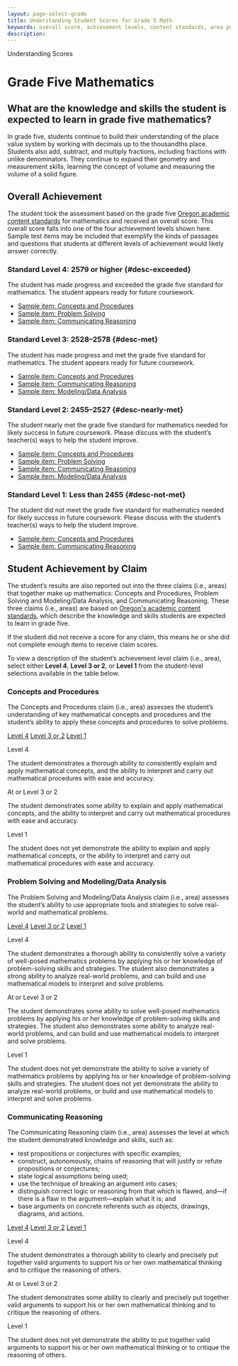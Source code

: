```yaml
---
layout: page-select-grade
title: Understanding Student Scores for Grade 5 Math
keywords: overall score, achievement levels, content standards, area performance level
description:
---
```


<div class="herring" markdown="1">

Understanding Scores

# Grade Five Mathematics

## What are the knowledge and skills the student is expected to learn in grade five mathematics?

In grade five, students continue to build their understanding of the place value system by working with decimals up to the thousandths place. Students also add, subtract, and multiply fractions, including fractions with unlike denominators. They continue to expand their geometry and measurement skills, learning the concept of volume and measuring the volume of a solid figure.

## Overall Achievement

The student took the assessment based on the grade five [Oregon academic content standards](http://www.oregon.gov/ode/educator-resources/standards/Pages/default.aspx) for mathematics and received an overall score.
This overall score falls into one of the four achievement levels shown here. Sample test items may be included that exemplify the kinds of passages and questions that students at
different levels of achievement would likely answer correctly.

<div class="accordion" markdown="1">

### Standard Level 4: 2579 or higher {#desc-exceeded}

The student has made progress and exceeded the grade five standard for mathematics. The student appears ready for future coursework.

- [Sample item: Concepts and Procedures](http://sampleitems.smarterbalanced.org/Item/187-3605)
- [Sample item: Problem Solving](http://sampleitems.smarterbalanced.org/Item/187-3284)
- [Sample item: Communicating Reasoning](http://sampleitems.smarterbalanced.org/Item/187-3549)

</div>
<div class="accordion" markdown="1">

### Standard Level 3: 2528–2578 {#desc-met}

The student has made progress and met the grade five standard for mathematics. The student appears ready for future coursework.

- [Sample item: Concepts and Procedures](http://sampleitems.smarterbalanced.org/Item/187-3463)
- [Sample item: Communicating Reasoning](http://sampleitems.smarterbalanced.org/Item/187-3320)
- [Sample item: Modeling/Data Analysis](http://sampleitems.smarterbalanced.org/Item/187-3354)

</div>
<div class="accordion" markdown="1">

### Standard Level 2: 2455–2527 {#desc-nearly-met}

The student nearly met the grade five standard for mathematics needed for likely success in future coursework. Please discuss with the student’s teacher(s) ways to help the student improve.

- [Sample item: Concepts and Procedures](http://sampleitems.smarterbalanced.org/Item/187-3240)
- [Sample item: Problem Solving](http://sampleitems.smarterbalanced.org/Item/187-3395)
- [Sample item: Communicating Reasoning](http://sampleitems.smarterbalanced.org/Item/187-3266)
- [Sample item: Modeling/Data Analysis](http://sampleitems.smarterbalanced.org/Item/187-3274)

</div>
<div class="accordion" markdown="1">

### Standard Level 1: Less than 2455 {#desc-not-met}

The student did not meet the grade five standard for mathematics needed for likely success in future coursework. Please discuss with the student’s teacher(s) ways to help the student improve.

- [Sample item: Concepts and Procedures](http://sampleitems.smarterbalanced.org/Item/187-3238)
- [Sample item: Communicating Reasoning](http://sampleitems.smarterbalanced.org/Item/187-3364)

</div>

## Student Achievement by Claim

The student’s results are also reported out into the three claims (i.e., areas) that together make up mathematics: Concepts and Procedures,
Problem Solving and Modeling/Data Analysis, and Communicating Reasoning. These three claims (i.e., areas) are based on [Oregon's academic content standards](http://www.oregon.gov/ode/educator-resources/standards/Pages/default.aspx), which describe the knowledge and skills students are expected to learn in grade five.

If the student did not receive a score for any claim, this means he or she did not complete enough items to receive claim scores.

To view a description of the student’s achievement level claim (i.e., area), select either **Level 4**, **Level 3 or 2**, or **Level 1** from the student-level selections available in the table below.

<div class="by-claim concepts">
	<div class="claim">
		<h3>Concepts and Procedures</h3>
		<p>The Concepts and Procedures claim (i.e., area) assesses the student’s understanding of key mathematical concepts and procedures and the student’s ability to apply these concepts and procedures to solve problems.</p>
	</div>
	<div class="standards" aria-live="polite">
		<div class="triggers" aria-hidden="true">
			<a href="" id="trigger-concepts-above">Level 4</a>
			<a href="" id="trigger-concepts-near">Level 3 or 2</a>
			<a href="" id="trigger-concepts-below">Level 1</a>
		</div>
		<div id="concepts-above" class="std">
			<p class="hide">Level 4</p>
			<p>The student demonstrates a thorough ability to consistently explain and apply mathematical concepts, and the ability to interpret and carry out mathematical procedures with ease and accuracy.</p>
		</div>
		<div id="concepts-near" class="std">
			<p class="hide">At or Level 3 or 2</p>
			<p>The student demonstrates some ability to explain and apply mathematical concepts, and the ability to interpret and carry out mathematical procedures with ease and accuracy.</p>
		</div>
		<div id="concepts-below" class="std">
			<p class="hide">Level 1</p>
			<p>The student does not yet demonstrate the ability to explain and apply mathematical concepts, or the ability to interpret and carry out mathematical procedures with ease and accuracy.</p>
		</div>
	</div>
	<div class="clear"></div>
</div>

<div class="by-claim solving">
	<div class="claim">
		<h3>Problem Solving and Modeling/Data Analysis</h3>
		<p>The Problem Solving and Modeling/Data Analysis claim (i.e., area) assesses the student’s ability to use appropriate tools and strategies to solve real-world and mathematical problems.</p>
	</div>
	<div class="standards" aria-live="polite">
		<div class="triggers" aria-hidden="true">
			<a href="" id="trigger-solving-above">Level 4</a>
			<a href="" id="trigger-solving-near">Level 3 or 2</a>
			<a href="" id="trigger-solving-below">Level 1</a>
		</div>
		<div id="solving-above" class="std">
			<p class="hide">Level 4</p>
			<p>The student demonstrates a thorough ability to consistently solve a variety of well-posed mathematics problems by applying his or her knowledge of problem-solving skills and strategies. The student also demonstrates a strong ability to analyze real-world problems, and can build and use mathematical models to interpret and solve problems.</p>
		</div>
		<div id="solving-near" class="std">
			<p class="hide">At or Level 3 or 2</p>
			<p>The student demonstrates some ability to solve well-posed mathematics problems by applying his or her knowledge of problem-solving skills and strategies. The student also demonstrates some ability to analyze real-world problems, and can build and use mathematical models to interpret and solve problems.</p>
		</div>
		<div id="solving-below" class="std">
			<p class="hide">Level 1</p>
			<p>The student does not yet demonstrate the ability to solve a variety of mathematics problems by applying his or her knowledge of problem-solving skills and strategies. The student does not yet demonstrate the ability to analyze real-world problems, or build and use mathematical models to interpret and solve problems.</p>
		</div>
	</div>
	<div class="clear"></div>
</div>

<div class="by-claim reasoning">
	<div class="claim">
		<h3>Communicating Reasoning</h3>
		<p>The Communicating Reasoning claim (i.e., area) assesses the level at which the student demonstrated knowledge and skills, such as:</p>
		<ul>
			<li>test propositions or conjectures with specific examples;</li>
			<li>construct, autonomously, chains of reasoning that will justify or refute propositions or conjectures;</li>
			<li>state logical assumptions being used;</li>
			<li>use the technique of breaking an argument into cases;</li>
			<li>distinguish correct logic or reasoning from that which is flawed, and—if there is a flaw in the argument—explain what it is; and</li>
			<li>base arguments on concrete referents such as objects, drawings, diagrams, and actions.</li>
		</ul>
	</div>
	<div class="standards" aria-live="polite">
		<div class="triggers" aria-hidden="true">
			<a href="" id="trigger-reasoning-above">Level 4</a>
			<a href="" id="trigger-reasoning-near">Level 3 or 2</a>
			<a href="" id="trigger-reasoning-below">Level 1</a>
		</div>
		<div id="reasoning-above" class="std">
			<p class="hide">Level 4</p>
			<p>The student demonstrates a thorough ability to clearly and precisely put together valid arguments to support his or her own mathematical thinking and to critique the reasoning of others.</p>
		</div>
		<div id="reasoning-near" class="std">
			<p class="hide">At or Level 3 or 2</p>
			<p>The student demonstrates some ability to clearly and precisely put together valid arguments to support his or her own mathematical thinking and to critique the reasoning of others.</p>
		</div>
		<div id="reasoning-below" class="std">
			<p class="hide">Level 1</p>
			<p>The student does not yet demonstrate the ability to put together valid arguments to support his or her own mathematical thinking or to critique the reasoning of others.</p>
		</div>
	</div>
	<div class="clear"></div>
</div>


</div><!-- /.herring -->
